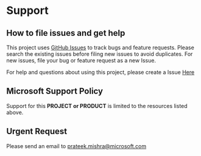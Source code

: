 # Support

## How to file issues and get help  

This project uses [GitHub Issues](https://github.com/microsoft/jmeter-performance-analyzer-devops-extension/issues) to track bugs and feature requests. Please search the existing
issues before filing new issues to avoid duplicates.  For new issues, file your bug or
feature request as a new Issue.

For help and questions about using this project, please create a Issue [Here](https://github.com/microsoft/jmeter-performance-analyzer-devops-extension/issues)

## Microsoft Support Policy  

Support for this **PROJECT or PRODUCT** is limited to the resources listed above.

## Urgent Request

Please send an email to prateek.mishra@microsoft.com
